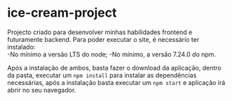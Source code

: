 # ice-cream-project
Projecto criado para desenvolver minhas habilidades frontend e futuramente backend.
Para poder executar o site, é necessário ter instalado:<br>
-No mínimo a versão LTS do node;
-No mínimo, a versão 7.24.0 do npm.

Após a instalação de ambos, basta fazer o download da aplicação, dentro da pasta,
executar um `npm install` para instalar as dependências necessárias, após a instalação
basta executar um `npm start` e aplicação irá abrir no seu navegador.
